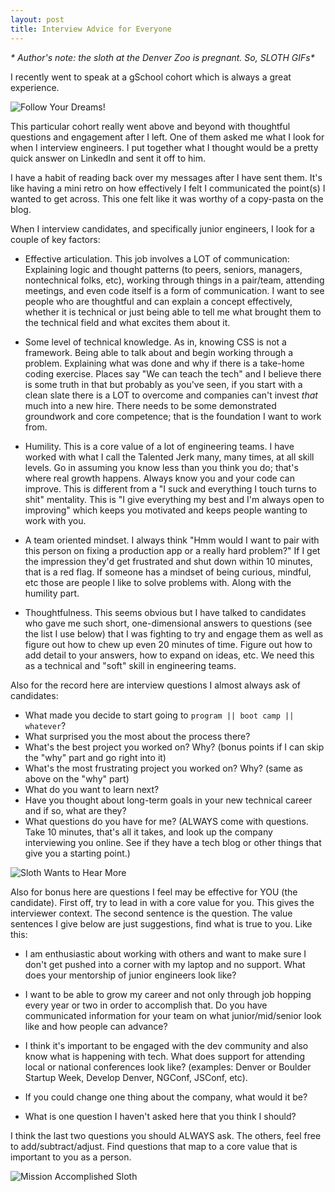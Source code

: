 ```yaml
---
layout: post
title: Interview Advice for Everyone
---
```


_* Author's note: the sloth at the Denver Zoo is pregnant. So, SLOTH GIFs*_

I recently went to speak at a gSchool cohort which is always a great experience.

![Follow Your Dreams!](https://media.giphy.com/media/dQCmKY4IgywFy/giphy.gif)

This particular cohort really went above and beyond with thoughtful questions and engagement after I left. One of them asked me what I look for when I interview engineers. I put together what I thought would be a pretty quick answer on LinkedIn and sent it off to him.

I have a habit of reading back over my messages after I have sent them. It's like having a mini retro on how effectively I felt I communicated the point(s) I wanted to get across. This one felt like it was worthy of a copy-pasta on the blog.

When I interview candidates, and specifically junior engineers, I look for a couple of key factors:

- Effective articulation. This job involves a LOT of communication: Explaining logic and thought patterns (to peers, seniors, managers, nontechnical folks, etc), working through things in a pair/team, attending meetings, and even code itself is a form of communication. I want to see people who are thoughtful and can explain a concept effectively, whether it is technical or just being able to tell me what brought them to the technical field and what excites them about it.

- Some level of technical knowledge. As in, knowing CSS is not a framework. Being able to talk about and begin working through a problem. Explaining what was done and why if there is a take-home coding exercise. Places say "We can teach the tech" and I believe there is some truth in that but probably as you've seen, if you start with a clean slate there is a LOT to overcome and companies can't invest _that_ much into a new hire. There needs to be some demonstrated groundwork and core competence; that is the foundation I want to work from.

- Humility. This is a core value of a lot of engineering teams. I have worked with what I call the Talented Jerk many, many times, at all skill levels. Go in assuming you know less than you think you do; that's where real growth happens. Always know you and your code can improve. This is different from a "I suck and everything I touch turns to shit" mentality. This is "I give everything my best and I'm always open to improving" which keeps you motivated and keeps people wanting to work with you.

- A team oriented mindset. I always think "Hmm would I want to pair with this person on fixing a production app or a really hard problem?" If I get the impression they'd get frustrated and shut down within 10 minutes, that is a red flag. If someone has a mindset of being curious, mindful, etc those are people I like to solve problems with. Along with the humility part.

- Thoughtfulness. This seems obvious but I have talked to candidates who gave me such short, one-dimensional answers to questions (see the list I use below) that I was fighting to try and engage them as well as figure out how to chew up even 20 minutes of time. Figure out how to add detail to your answers, how to expand on ideas, etc. We need this as a technical and "soft" skill in engineering teams.

Also for the record here are interview questions I almost always ask of candidates:
- What made you decide to start going to `program || boot camp || whatever`?
- What surprised you the most about the process there?
- What's the best project you worked on? Why? (bonus points if I can skip the "why" part and go right into it)
- What's the most frustrating project you worked on? Why? (same as above on the "why" part)
- What do you want to learn next?
- Have you thought about long-term goals in your new technical career and if so, what are they?
- What questions do you have for me? (ALWAYS come with questions. Take 10 minutes, that's all it takes, and look up the company interviewing you online. See if they have a tech blog or other things that give you a starting point.)

![Sloth Wants to Hear More](https://gph.is/Nda4Uu)

Also for bonus here are questions I feel may be effective for YOU (the candidate).
First off, try to lead in with a core value for you. This gives the interviewer context. The second sentence is the question. The value sentences I give below are just suggestions, find what is true to you. Like this:

- I am enthusiastic about working with others and want to make sure I don't get pushed into a corner with my laptop and no support. What does your mentorship of junior engineers look like?

- I want to be able to grow my career and not only through job hopping every year or two in order to accomplish that. Do you have communicated information for your team on what junior/mid/senior look like and how people can advance?

- I think it's important to be engaged with the dev community and also know what is happening with tech. What does support for attending local or national conferences look like? (examples: Denver or Boulder Startup Week, Develop Denver, NGConf, JSConf, etc).

- If you could change one thing about the company, what would it be?

- What is one question I haven't asked here that you think I should?

I think the last two questions you should ALWAYS ask. The others, feel free to add/subtract/adjust. Find questions that map to a core value that is important to you as a person.

![Mission Accomplished Sloth](https://media.giphy.com/media/rrFcUcN3MFmta/giphy.gif)
